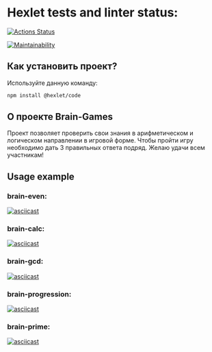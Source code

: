 # Hexlet tests and linter status:

[![Actions Status](https://github.com/JS-Demi/frontend-project-44/workflows/hexlet-check/badge.svg)](https://github.com/JS-Demi/frontend-project-44/actions)


[![Maintainability](https://api.codeclimate.com/v1/badges/15be2e4e4db480fb91b2/maintainability)](https://codeclimate.com/github/JS-Demi/frontend-project-44/maintainability)


## Как установить проект?
Используйте данную команду:
```sh
npm install @hexlet/code
```
## О проекте Brain-Games
Проект позволяет проверить свои знания в арифметическом и логическом направлении в игровой форме.
Чтобы пройти игру необходимо дать 3 правильных ответа подряд.
Желаю удачи всем участникам!

## Usage example
### brain-even:
[![asciicast](https://asciinema.org/a/rC4x4kiXWAry721BZcIFEcnPT.svg)](https://asciinema.org/a/rC4x4kiXWAry721BZcIFEcnPT)

### brain-calc:
[![asciicast](https://asciinema.org/a/3Hpz7xCSUDfZFQiJPRgs1C6UB.svg)](https://asciinema.org/a/3Hpz7xCSUDfZFQiJPRgs1C6UB)

### brain-gcd:
[![asciicast](https://asciinema.org/a/JWlyhRDLJZ82NuzPC3Nmoktrl.svg)](https://asciinema.org/a/JWlyhRDLJZ82NuzPC3Nmoktrl)

### brain-progression:
[![asciicast](https://asciinema.org/a/Yci0TQ1DKt7KL2XFFIxNgPXfS.svg)](https://asciinema.org/a/Yci0TQ1DKt7KL2XFFIxNgPXfS)

### brain-prime:
[![asciicast](https://asciinema.org/a/RPmUhSB7ZCvUWe6TZjWoUc8DY.svg)](https://asciinema.org/a/RPmUhSB7ZCvUWe6TZjWoUc8DY)
